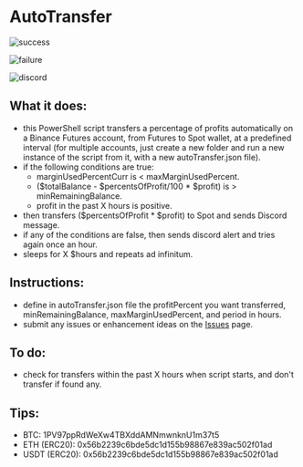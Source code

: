 # AutoTransfer

![success](https://i.imgur.com/RrG82RK.png)

![failure](https://i.imgur.com/7AtDANL.png)

![discord](https://i.imgur.com/GcAIelz.png)

## What it does:
- this PowerShell script transfers a percentage of profits automatically on a Binance Futures account, from Futures to Spot wallet, at a predefined interval (for multiple accounts, just create a new folder and run a new instance of the script from it, with a new autoTransfer.json file).
- if the following conditions are true:
  - marginUsedPercentCurr is < maxMarginUsedPercent.
  - ($totalBalance - $percentsOfProfit/100 * $profit) is > minRemainingBalance.
  - profit in the past X hours is positive.
- then transfers ($percentsOfProfit * $profit) to Spot and sends Discord message.
- if any of the conditions are false, then sends discord alert and tries again once an hour.
- sleeps for X $hours and repeats ad infinitum.

## Instructions:
- define in autoTransfer.json file the profitPercent you want transferred, minRemainingBalance, maxMarginUsedPercent, and period in hours.
- submit any issues or enhancement ideas on the [Issues](https://github.com/daisy613/autoTransfer/issues) page.

## To do:
- check for transfers within the past X hours when script starts, and don't transfer if found any.

## Tips:
- BTC:          1PV97ppRdWeXw4TBXddAMNmwnknU1m37t5
- ETH  (ERC20): 0x56b2239c6bde5dc1d155b98867e839ac502f01ad
- USDT (ERC20): 0x56b2239c6bde5dc1d155b98867e839ac502f01ad
